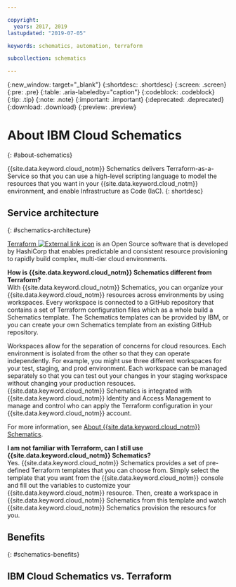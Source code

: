 ```yaml
---

copyright:
  years: 2017, 2019
lastupdated: "2019-07-05"

keywords: schematics, automation, terraform

subcollection: schematics

---
```


{:new_window: target="_blank"}
{:shortdesc: .shortdesc}
{:screen: .screen}
{:pre: .pre}
{:table: .aria-labeledby="caption"}
{:codeblock: .codeblock}
{:tip: .tip}
{:note: .note}
{:important: .important}
{:deprecated: .deprecated}
{:download: .download}
{:preview: .preview}

# About IBM Cloud Schematics
{: #about-schematics}

{{site.data.keyword.cloud_notm}} Schematics delivers Terraform-as-a-Service so that you can use a high-level scripting language to model the resources that you want in your {{site.data.keyword.cloud_notm}} environment, and enable Infrastructure as Code (IaC). 
{: shortdesc}

## Service architecture
{: #schematics-architecture}

[Terraform ![External link icon](../icons/launch-glyph.svg "External link icon")](https://www.terraform.io/) is an Open Source software that is developed by HashiCorp that enables predictable and consistent resource provisioning to rapidly build complex, multi-tier cloud environments.

**How is {{site.data.keyword.cloud_notm}} Schematics different from Terraform?** </br>
With {{site.data.keyword.cloud_notm}} Schematics, you can organize your {{site.data.keyword.cloud_notm}} resources across environments by using workspaces. Every workspace is connected to a GitHub repository that contains a set of Terraform configuration files which as a whole build a Schematics template. The Schematics templates can be provided by IBM, or you can create your own Schematics template from an existing GitHub repository. 

Workspaces allow for the separation of concerns for cloud resources. Each environment is isolated from the other so that they can operate independently. For example, you might use three different workspaces for your test, staging, and prod environment. Each workspace can be managed separately so that you can test out your changes in your staging workspace without changing your production resouces. {{site.data.keyword.cloud_notm}} Schematics is integrated with {{site.data.keyword.cloud_notm}} Identity and Access Management to manage and control who can apply the Terraform configuration in your {{site.data.keyword.cloud_notm}} account. 

For more information, see [About {{site.data.keyword.cloud_notm}} Schematics](/docs/schematics?topic=schematics-about). 

**I am not familiar with Terraform, can I still use {{site.data.keyword.cloud_notm}} Schematics?** </br>
Yes. {{site.data.keyword.cloud_notm}} Schematics provides a set of pre-defined Terraform templates that you can choose from. Simply select the template that you want from the {{site.data.keyword.cloud_notm}} console and fill out the variables to customize your {{site.data.keyword.cloud_notm}} resource. Then, create a workspace in {{site.data.keyword.cloud_notm}} Schematics from this template and watch {{site.data.keyword.cloud_notm}} Schematics provision the resourcs for you. 

## Benefits
{: #schematics-benefits}



## IBM Cloud Schematics vs. Terraform
